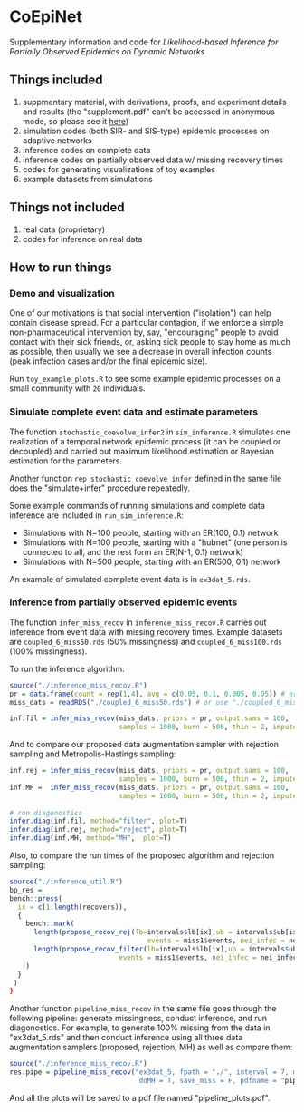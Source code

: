 
# CoEpiNet
Supplementary information and code for _Likelihood-based Inference for Partially Observed Epidemics on Dynamic Networks_

## Things included
1. suppmentary material, with derivations, proofs, and experiment details and results (the "supplement.pdf" can't be accessed in anonymous mode, so please see it [here](https://www.dropbox.com/s/v6mf281je7ho4tu/supplement.pdf?dl=0))
2. simulation codes (both SIR- and SIS-type) epidemic processes on adaptive networks
3. inference codes on complete data
4. inference codes on partially observed data w/ missing recovery times
5. codes for generating visualizations of toy examples
6. example datasets from simulations

## Things **not** included
1. real data (proprietary)
2. codes for inference on real data

## How to run things

### Demo and visualization

One of our motivations is that social intervention ("isolation") can help contain disease spread. For a particular contagion, if we enforce a simple non-pharmaceutical intervention by, say, "encouraging" people to avoid contact with their sick friends, or, asking sick people to stay home as much as possible, then usually we see a decrease in overall infection counts (peak infection cases and/or the final epidemic size). 

Run `toy_example_plots.R` to see some example epidemic processes on a small community with `20` individuals.

### Simulate complete event data and estimate parameters

The function `stochastic_coevolve_infer2` in `sim_inference.R` simulates one realization of a temporal network epidemic process (it can be coupled or decoupled) and carried out maximum likelihood estimation or Bayesian estimation for the parameters.

Another function `rep_stochastic_coevolve_infer` defined in the same file does the "simulate+infer" procedure repeatedly.

Some example commands of running simulations and complete data inference are included in `run_sim_inference.R`:

 - Simulations with N=100 people, starting with an ER(100, 0.1) network
 - Simulations with N=100 people, starting with a "hubnet" (one person is connected to all, and the rest form an ER(N-1, 0.1) network)
 - Simulations with N=500 people, starting with an ER(500, 0.1) network

An example of simulated complete event data is in `ex3dat_5.rds`.

### Inference from partially observed epidemic events

The function `infer_miss_recov` in `inference_miss_recov.R` carries out inference from event data with missing recovery times. Example datasets are `coupled_6_miss50.rds` (50% missingness) and `coupled_6_miss100.rds` (100% missingness).

To run the inference algorithm:
```r
source("./inference_miss_recov.R")
pr = data.frame(count = rep(1,4), avg = c(0.05, 0.1, 0.005, 0.05)) # or some other prior settings
miss_dats = readRDS("./coupled_6_miss50.rds") # or use "./coupled_6_miss100.rds"

inf.fil = infer_miss_recov(miss_dats, priors = pr, output.sams = 100, 
                           samples = 1000, burn = 500, thin = 2, impute = "filter")
```

And to compare our proposed data augmentation sampler with rejection sampling and Metropolis-Hastings sampling:
```r
inf.rej = infer_miss_recov(miss_dats, priors = pr, output.sams = 100, 
                           samples = 1000, burn = 500, thin = 2, impute = "reject")
inf.MH =  infer_miss_recov(miss_dats, priors = pr, output.sams = 100, 
                           samples = 1000, burn = 500, thin = 2, impute = "MH")
                           
# run diagonostics
infer.diag(inf.fil, method="filter", plot=T)
infer.diag(inf.rej, method="reject", plot=T)
infer.diag(inf.MH, method="MH",  plot=T)
```

Also, to compare the run times of the proposed algorithm and rejection sampling:
```r
source("./inference_util.R")
bp_res =
bench::press(
  ix = c(1:length(recovers)),
  {
    bench::mark(
      length(propose_recov_rej(lb=intervals$lb[ix],ub = intervals$ub[ix], recovers = recovers[[ix]],
                                  events = miss1$events, nei_infec = nei_infec_miss)),
      length(propose_recov_filter(lb=intervals$lb[ix],ub = intervals$ub[ix], recovers = recovers[[ix]],
                           events = miss1$events, nei_infec = nei_infec_miss))
    )
  }
 )
}
```

Another function `pipeline_miss_recov` in the same file goes through the following pipeline: generate missingness, conduct inference, and run diagonostics. For example, to generate 100% missing from the data in "ex3dat_5.rds" and then conduct inference using all three data augmentation samplers (proposed, rejection, MH) as well as compare them:
```r
source("./inference_miss_recov.R")
res.pipe = pipeline_miss_recov("ex3dat_5, fpath = "./", interval = 7, miss_prop = 1, miss_model = "SIR",
                                doMH = T, save_miss = F, pdfname = "pipeline_plots")
```
And all the plots will be saved to a pdf file named "pipeline_plots.pdf".
